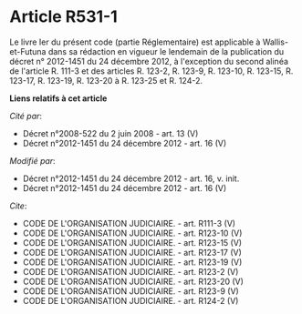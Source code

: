 # Article R531-1

Le livre Ier du présent code (partie Réglementaire) est applicable à Wallis-et-Futuna dans sa rédaction en vigueur le
lendemain de la publication du décret n° 2012-1451 du 24 décembre 2012, à l'exception du second alinéa de l'article R. 111-3
et des articles R. 123-2, R. 123-9, R. 123-10, R. 123-15, R. 123-17, R. 123-19, R. 123-20 à R. 123-25 et R. 124-2.

**Liens relatifs à cet article**

_Cité par_:

  - Décret n°2008-522 du 2 juin 2008 - art. 13 (V)
  - Décret n°2012-1451 du 24 décembre 2012 - art. 16 (V)

_Modifié par_:

  - Décret n°2012-1451 du 24 décembre 2012 - art. 16, v. init.
  - Décret n°2012-1451 du 24 décembre 2012 - art. 16 (V)

_Cite_:

  - CODE DE L'ORGANISATION JUDICIAIRE. - art. R111-3 (V)
  - CODE DE L'ORGANISATION JUDICIAIRE. - art. R123-10 (V)
  - CODE DE L'ORGANISATION JUDICIAIRE. - art. R123-15 (V)
  - CODE DE L'ORGANISATION JUDICIAIRE. - art. R123-17 (V)
  - CODE DE L'ORGANISATION JUDICIAIRE. - art. R123-19 (V)
  - CODE DE L'ORGANISATION JUDICIAIRE. - art. R123-2 (V)
  - CODE DE L'ORGANISATION JUDICIAIRE. - art. R123-20 (V)
  - CODE DE L'ORGANISATION JUDICIAIRE. - art. R123-9 (V)
  - CODE DE L'ORGANISATION JUDICIAIRE. - art. R124-2 (V)
